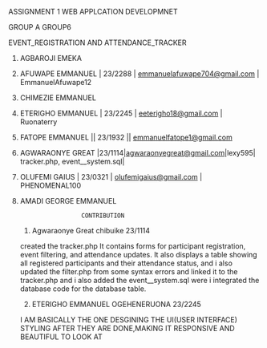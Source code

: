 ASSIGNMENT 1 WEB APPLCATION DEVELOPMNET

GROUP A GROUP6

EVENT_REGISTRATION AND ATTENDANCE_TRACKER

1. AGBAROJI EMEKA
2. AFUWAPE EMMANUEL | 23/2288 | emmanuelafuwape704@gmail.com | EmmanuelAfuwape12
3. CHIMEZIE EMMANUEL
4. ETERIGHO EMMANUEL | 23/2245 | eeterigho18@gmail.com | Ruonaterry
5. FATOPE EMMANUEL || 23/1932 || emmanuelfatope1@gmail.com
7. AGWARAONYE GREAT |23/1114|agwaraonyegreat@gmail.com|lexy595| tracker.php, event__system.sql|
8. OLUFEMI GAIUS | 23/0321 | olufemigaius@gmail.com | PHENOMENAL100
9. AMADI GEORGE EMMANUEL

                        CONTRIBUTION
   1. Agwaraonye Great chibuike 23/1114
      
   created the tracker.php It contains forms for participant registration, event filtering, and attendance updates.
   It also displays a table  showing all registered participants and their attendance status, and i also updated
   the filter.php from some syntax errors and linked it to the tracker.php
   and i also added the event__system.sql were i integrated the database code for the database table.

   2. ETERIGHO EMMANUEL OGEHENERUONA 23/2245

   I AM BASICALLY THE ONE DESGINING THE UI(USER INTERFACE) STYLING AFTER THEY ARE DONE,MAKING IT RESPONSIVE AND BEAUTIFUL TO LOOK AT
